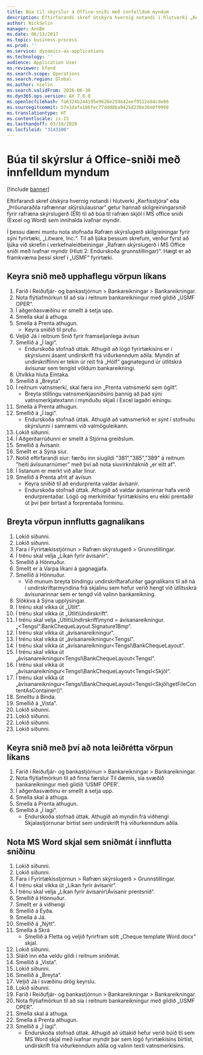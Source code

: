 ```yaml
---
title: Búa til skýrslur á Office-sniði með innfelldum myndum
description: Eftirfarandi skref útskýra hvernig notandi í hlutverki „Kerfisstjóra“ eða „Þróunaraðila rafrænnar skýrslulausnar“ getur hannað skilgreiningarsnið fyrir rafræna skýrslugerð (ER) til að búa til rafræn skjöl í MS office sniði (Excel og Word) sem innihalda ívafnar myndir.
author: NickSelin
manager: AnnBe
ms.date: 06/13/2017
ms.topic: business-process
ms.prod: ''
ms.service: dynamics-ax-applications
ms.technology: ''
audience: Application User
ms.reviewer: kfend
ms.search.scope: Operations
ms.search.region: Global
ms.author: nselin
ms.search.validFrom: 2016-06-30
ms.dyn365.ops.version: AX 7.0.0
ms.openlocfilehash: fa6324b244195e9626e259e42eef9512e64cde86
ms.sourcegitcommit: 57e1dafa186fec77ddd8ba9425d238e36e0f0998
ms.translationtype: HT
ms.contentlocale: is-IS
ms.lasthandoff: 03/18/2020
ms.locfileid: "3143100"
---
```

# <a name="generate-reports-in-office-format-that-have-embedded-images"></a>Búa til skýrslur á Office-sniði með innfelldum myndum

[!include [banner](../../includes/banner.md)]

Eftirfarandi skref útskýra hvernig notandi í hlutverki „Kerfisstjóra“ eða „Þróunaraðila rafrænnar skýrslulausnar“ getur hannað skilgreiningarsnið fyrir rafræna skýrslugerð (ER) til að búa til rafræn skjöl í MS office sniði (Excel og Word) sem innihalda ívafnar myndir.

Í þessu dæmi muntu nota stofnaða Rafræn skýrslugerð skilgreiningar fyrir sýni fyrirtæki, „Litware, Inc.“.  Til að ljúka þessum skrefum, verður fyrst að ljúka við skrefin í verkefnaleiðbeiningar „Rafræn skýrslugerð í MS Office sniði með ívafnar myndir (Hluti 2: Endurskoða grunnstillingar)“. Hægt er að framkvæma þessi skref í „USMF“ fyrirtæki.


## <a name="run-format-with-initial-model-mapping"></a>Keyra snið með upphaflegu vörpun líkans
1. Farið í Reiðufjár- og bankastjórnun > Bankareikningar > Bankareikningar.
2. Nota flýtiafmörkun til að sía í reitnum bankareikningur með gildið „USMF OPER“.
3. Í aðgerðasvæðinu er smellt á setja upp.
4. Smella skal á athuga.
5. Smella á Prenta athugun.
    * Keyra sniðið til prufu.  
6. Veljið Já í reitnum Snið fyrir framseljanlega ávísun
7. Smellið á „Í lagi“.
    * Endurskoða stofnað úttak. Athugið að lógó fyrirtækisins er í skýrslunni ásamt undirskrift frá viðurkenndum aðila. Myndin af undirskriftinni er tekin úr reit frá „Hólf“ gagnategund úr útlitskrá ávísunar sem tengist völdum bankareikningi.  
8. Útvíkka hluta Eintaka.
9. Smellið á „Breyta“.
10. Í reitnum vatnsmerki, skal færa inn „Prenta vatnsmerki sem ógilt“.
    * Breyta stillingu vatnsmerkjasniðsins þannig að það sýni vatnsmerkjatextann í mynduðu skjali í Excel lagaðri einingu.  
11. Smella á Prenta athugun.
12. Smellið á „Í lagi“.
    * Endurskoða stofnað úttak. Athugið að vatnsmerkið er sýnt í stofnuðu skýrslunni í samræmi við valmöguleikann.  
13. Lokið síðunni.
14. Í Aðgerðarrúðunni er smellt á Stjórna greiðslum.
15. Smellið á Ávísanir.
16. Smellt er á Sýna síur.
17. Notið eftirfarandi síur: færðu inn síugildi "381","385","389" á reitnum "heiti ávísunarnúmer" með því að nota síuvirknitáknið „er eitt af".
18. Í listanum er merkt við allar línur.
19. Smellið á Prenta afrit af ávísun
    * Keyra sniðið til að endurprenta valdar ávísanir.  
    * Endurskoða stofnað úttak. Athugið að valdar ávísanirnar hafa verið endurprentaðar. Lógó og merkimiðar fyrirtækisins eru ekki prentaðir út því þeir birtast á forprentaða forminu.  

## <a name="modify-the-mapping-of-the-imported-data-model"></a>Breyta vörpun innflutts gagnalíkans
1. Lokið síðunni.
2. Lokið síðunni.
3. Fara í Fyrirtækisstjórnun > Rafræn skýrslugerð > Grunnstillingar.
4. Í trénu skal velja „Líkan fyrir ávísanir“.
5. Smellið á Hönnuður.
6. Smellt er á Varpa líkani á gagnagjafa.
7. Smellið á Hönnuður.
    * Við munum breyta bindingu undirskriftarafurðar gagnalíkans til að ná í undirskriftarmyndina frá skjalinu sem hefur verið hengt við útlitsskrá ávísunarinnar sem er tengd við valinn bankareikning.  
8. Slökkva á Sýna upplýsingar.
9. Í trénu skal víkka út „Útlit“.
10. Í trénu skal víkka út „Útlit\Undirskrift“.
11. Í trénu skal velja „Útlit\Undirskrift\mynd = ávísanareikningur.„<Tengsl“.BankChequeLayout.Signature1Bmp“.
12. Í trénu skal víkka út „ávísanareikningur“.
13. Í trénu skal víkka út „ávísanareikningur\<Tengsl“.
14. Í trénu skal víkka út „ávísanareikningur\<Tengsl\BankChequeLayout“.
15. Í trénu skal víkka út „ávísanareikningur\<Tengsl\BankChequeLayout\<Tengsl“.
16. Í trénu skal víkka út „ávísanareikningur\<Tengsl\BankChequeLayout\<Tengsl\<Skjöl“.
17. Í trénu skal víkka út „ávísanareikningur\<Tengsl\BankChequeLayout\<Tengsl\<Skjöl\getFileContentAsContainer()“.
18. Smelltu á Binda.
19. Smellið á „Vista“.
20. Lokið síðunni.
21. Lokið síðunni.
22. Lokið síðunni.
23. Lokið síðunni.

## <a name="run-format-using-the-adjusted-model-mapping"></a>Keyra snið með því að nota leiðrétta vörpun líkans
1. Farið í Reiðufjár- og bankastjórnun > Bankareikningar > Bankareikningar.
2. Nota flýtiafmörkun til að finna færslur Til dæmis, sía svæðið bankareikningur með gildið 'USMF OPER'.
3. Í aðgerðasvæðinu er smellt á setja upp.
4. Smella skal á athuga.
5. Smella á Prenta athugun.
6. Smellið á „Í lagi“.
    * Endurskoða stofnað úttak. Athugið að myndin frá viðhengi Skjalastjórnunar birtist sem undirskrift frá viðurkenndum aðila.  

## <a name="use-ms-word-document-as-a-template-in-the-imported-format"></a>Nota MS Word skjal sem sniðmát í innflutta sniðinu
1. Lokið síðunni.
2. Lokið síðunni.
3. Fara í Fyrirtækisstjórnun > Rafræn skýrslugerð > Grunnstillingar.
4. Í trénu skal víkka út „Líkan fyrir ávísanir“.
5. Í trénu skal velja „Líkan fyrir ávísanir\Ávísanir prentsnið“.
6. Smellið á Hönnuður.
7. Smellt er á viðhengi
8. Smellið á Eyða.
9. Smella á Já.
10. Smellið á „Nýtt“.
11. Smella á Skrá
    * Smellið á Fletta og veljið fyrirfram sótt „Cheque template Word.docx“ skjal.  
12. Lokið síðunni.
13. Sláið inn eða veldu gildi í reitnum sniðmát.
14. Smellið á „Vista“.
15. Lokið síðunni.
16. Smellið á „Breyta“.
17. Veljið Já í svæðinu drög keyrslu.
18. Lokið síðunni.
19. Farið í Reiðufjár- og bankastjórnun > Bankareikningar > Bankareikningar.
20. Nota flýtiafmörkun til að sía í reitnum bankareikningur með gildið „USMF OPER“.
21. Smella skal á athuga.
22. Smella á Prenta athugun.
23. Smellið á „Í lagi“.
    * Endurskoða stofnað úttak. Athugið að úttakið hefur verið búið til sem MS Word skjal með ívafnar myndir þar sem lógó fyrirtækisins birtist, undirskrift frá viðurkenndum aðila og valinn texti vatnsmerkisins.  

